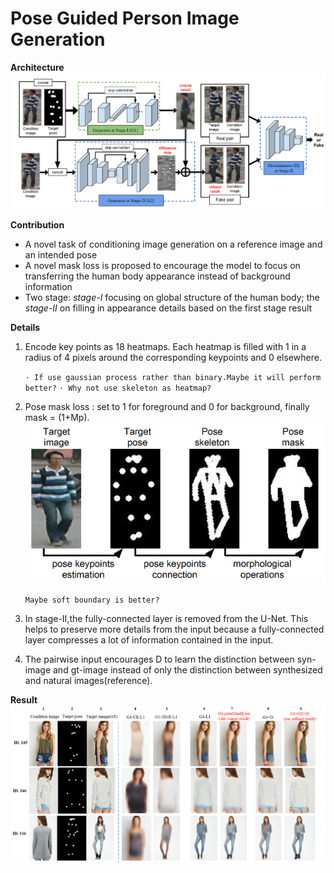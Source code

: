 # Pose Guided Person Image Generation
<script type="text/javascript" src="http://cdn.mathjax.org/mathjax/latest/MathJax.js?config=default"></script>
**Architecture**
![PGPIG_Architecture](https://raw.githubusercontent.com/bj80heyue/CVPR2018_PaperReading/master/img/PGPIG_0.png)

**Contribution**

* A novel task of conditioning image generation on a
reference image and an intended pose
* A novel mask loss is proposed to encourage the model to focus on transferring the human body appearance instead of background information
* Two stage: *stage-I* focusing on global structure of the human body; the *stage-II* on filling in appearance details based on the first stage result

**Details**

1. Encode key points as 18 heatmaps. Each heatmap is filled with 1 in a radius of 4 pixels around the corresponding keypoints and 0 elsewhere.

	`· If use gaussian process rather than binary.Maybe it will perform better?`
	`· Why not use skeleton as heatmap?`

2. Pose mask loss : set to 1 for foreground and 0 for background, finally mask = (1+Mp).
![PGPIG_PoseMaskLoss](https://raw.githubusercontent.com/bj80heyue/CVPR2018_PaperReading/master/img/PGPIG_1.png)

	`Maybe soft boundary is better?`
	
3. In stage-II,the fully-connected layer is removed from the U-Net. This helps to preserve more details from the input because a fully-connected layer compresses a lot of information contained in the input.

4. The pairwise input encourages D to learn the distinction between syn-image and gt-image instead of only the distinction between synthesized and natural images(reference).

**Result**
![PGPIG_Result](https://raw.githubusercontent.com/bj80heyue/CVPR2018_PaperReading/master/img/PGPIG_2.png)



